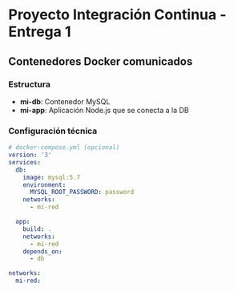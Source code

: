 # Proyecto Integración Continua - Entrega 1

## Contenedores Docker comunicados

### Estructura
- **mi-db**: Contenedor MySQL
- **mi-app**: Aplicación Node.js que se conecta a la DB

### Configuración técnica
```yaml
# docker-compose.yml (opcional)
version: '3'
services:
  db:
    image: mysql:5.7
    environment:
      MYSQL_ROOT_PASSWORD: password
    networks:
      - mi-red

  app:
    build: .
    networks:
      - mi-red
    depends_on:
      - db

networks:
  mi-red: